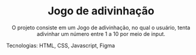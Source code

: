 <h1 align='center'> Jogo de adivinhação </h1>

<p align='center'> O projeto consiste em um Jogo de adivinhação, no qual o usuário, tenta adivinhar um número entre 1 a 10 por meio de input.</p>
<p> Tecnologias: HTML, CSS, Javascript, Figma </p>